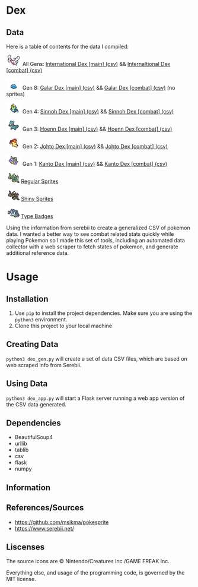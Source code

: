 # Dex 

## Data
Here is a table of contents for the data I compiled:

![img](static/shiny/lugia.png) All Gens: [International Dex [main] (csv)](data/base_dex_890.csv) && [Internaltional Dex [combat] (csv)](data/combat_dex_890.csv)

![img](static/shiny/ditto.png) Gen 8: [ Galar Dex [main] (csv)](data/base_dex_galar.csv) && [ Galar Dex [combat] (csv)](data/combat_dex_galar.csv) (no sprites)

![img](static/shiny/empoleon.png) Gen 4: [Sinnoh Dex [main] (csv)](data/base_dex_sinnoh.csv) && [Sinnoh Dex [combat] (csv)](data/combat_dex_sinnoh.csv)

![img](static/shiny/sceptile.png) Gen 3: [Hoenn Dex [main] (csv)](data/base_dex_hoenn.csv) && [Hoenn Dex [combat] (csv)](data/combat_dex_hoenn.csv)

![img](static/shiny/typhlosion.png) Gen 2: [Johto Dex [main] (csv)](data/base_dex_johto.csv) && [Johto Dex [combat] (csv)](data/combat_dex_johto.csv)

![img](static/shiny/blastoise.png) Gen 1: [ Kanto Dex [main] (csv)](data/base_dex_kanto.csv) && [Kanto Dex [combat] (csv)](data/combat_dex_kanto.csv)

![img](static/regular/rayquaza.png)[Regular Sprites](dex_images.md#regular-sprites)

![img](static/shiny/rayquaza.png)[Shiny Sprites](dex_images.md#shiny-sprites)

![img](static/shiny/regigigas.png)[Type Badges](dex_images.md#type-badges)


Using the information from serebii to create a generalized CSV of pokemon data. I wanted a better way to see combat related stats quickly while playing Pokemon so I made this set of tools, including an automated data collector with a web scraper to fetch states of pokemon, and generate additional reference data.

# Usage
## Installation 
1. Use `pip` to install the project dependencies. Make sure you are using the `python3` environment.
2. Clone this project to your local machine

## Creating Data
`python3 dex_gen.py` will create a set of data CSV files, which are based on web scraped info from Serebii.

## Using Data
`python3 dex_app.py` will start a Flask server running a web app version of the CSV data generated.


## Dependencies
- BeautifulSoup4
- urllib
- tablib
- csv
- flask
- numpy


## Information

## References/Sources
- https://github.com/msikma/pokesprite
- https://www.serebii.net/

## Liscenses
The source icons are © Nintendo/Creatures Inc./GAME FREAK Inc.

Everything else, and usage of the programming code, is governed by the MIT license.